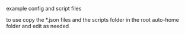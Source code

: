 example config and script files

to use copy the *.json files and the scripts folder in the root auto-home folder and edit as needed
